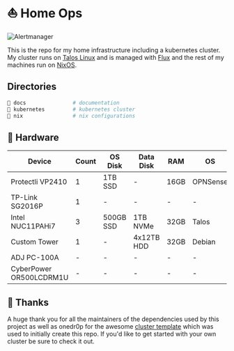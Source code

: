 # ⛵ Home Ops

![Alertmanager](https://img.shields.io/endpoint?url=https%3A%2F%2Fhealthchecks.io%2Fb%2F2%2Ff884a193-fc8d-4da8-ace9-4cf1265c5c25.shields)

This is the repo for my home infrastructure including a kubernetes cluster. My cluster runs on [Talos Linux](https://www.talos.dev/) and is managed with [Flux](https://github.com/fluxcd/flux2) and the rest of my machines run on [NixOS](https://nixos.org/).

## Directories

```sh
📁 docs               # documentation
📁 kubernetes         # kubernetes cluster
📁 nix                # nix configurations
```

## 🔧 Hardware

| Device                  | Count | OS Disk   | Data Disk  | RAM  | OS       | Purpose                |
|-------------------------|-------|-----------|------------|------|----------|------------------------|
| Protectli VP2410        | 1     | 1TB SSD   | -          | 16GB | OPNSense | Router                 |
| TP-Link SG2016P         | 1     | -         | -          | -    | -        | 1Gb PoE Switch         |
| Intel NUC11PAHi7        | 3     | 500GB SSD | 1TB NVMe   | 32GB | Talos    | Kubernetes Controllers |
| Custom Tower            | 1     | -         | 4x12TB HDD | 32GB | Debian   | NFS                    |
| ADJ PC-100A             | -     | -         | -          | -    | -        | PDU                    |
| CyberPower OR500LCDRM1U | -     | -         | -          | -    | -        | UPS                    |

## 🤝 Thanks

A huge thank you for all the maintainers of the dependencies used by this project as well as onedr0p for the awesome [cluster template](https://github.com/onedr0p/cluster-template) which was used to initially create this repo. If you'd like to get started with your own cluster be sure to check it out.
